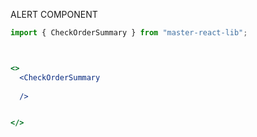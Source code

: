 ALERT COMPONENT

```jsx
import { CheckOrderSummary } from "master-react-lib";



<>
  <CheckOrderSummary 
 
  />


</> 
```
